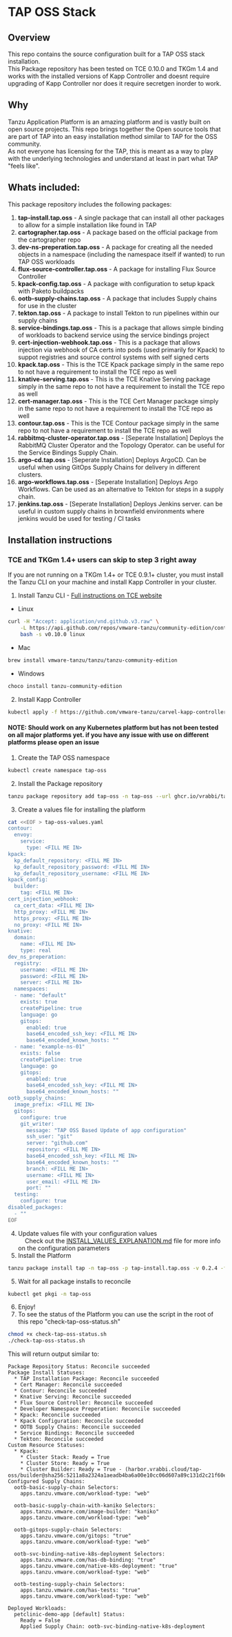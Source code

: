 # TAP OSS Stack

## Overview
This repo contains the source configuration built for a TAP OSS stack installation.  
This Package repository has been tested on TCE 0.10.0 and TKGm 1.4 and works with the installed versions of Kapp Controller and doesnt require upgrading of Kapp Controller nor does it require secretgen inorder to work.  
## Why
Tanzu Application Platform is an amazing platform and is vastly built on open source projects. This repo brings together the Open source tools that are part of TAP into an easy installation method similar to TAP for the OSS community.  
As not everyone has licensing for the TAP, this is meant as a way to play with the underlying technologies and understand at least in part what TAP "feels like".  
  
## Whats included:
This package repository includes the following packages:  
1. **tap-install.tap.oss** - A single package that can install all other packages to allow for a simple installation like found in TAP  
2. **cartographer.tap.oss** - A package based on the official package from the cartographer repo  
3. **dev-ns-preperation.tap.oss** - A package for creating all the needed objects in a namespace (including the namespace itself if wanted) to run TAP OSS workloads  
4. **flux-source-controller.tap.oss** - A package for installing Flux Source Controller  
5. **kpack-config.tap.oss** - A package with configuration to setup kpack with Paketo buildpacks  
6. **ootb-supply-chains.tap.oss** - A package that includes Supply chains for use in the cluster  
7. **tekton.tap.oss** - A package to install Tekton to run pipelines within our supply chains  
8. **service-bindings.tap.oss** - This is a package that allows simple binding of workloads to backend service using the service bindings project  
9. **cert-injection-webhook.tap.oss** - This is a package that allows injection via webhook of CA certs into pods (used primarily for Kpack) to suppot registries and source control systems with self signed certs  
10. **kpack.tap.oss** - This is the TCE Kpack package simply in the same repo to not have a requirement to install the TCE repo as well  
11. **knative-serving.tap.oss** - This is the TCE Knative Serving package simply in the same repo to not have a requirement to install the TCE repo as well  
12. **cert-manager.tap.oss** - This is the TCE Cert Manager package simply in the same repo to not have a requirement to install the TCE repo as well  
13. **contour.tap.oss** - This is the TCE Contour package simply in the same repo to not have a requirement to install the TCE repo as well  
14. **rabbitmq-cluster-operator.tap.oss** - [Seperate Installation] Deploys the RabbitMQ Cluster Operator and the Topology Operator. can be useful for the Service Bindings Supply Chain.  
15. **argo-cd.tap.oss** - [Seperate Installation] Deploys ArgoCD. Can be useful when using GitOps Supply Chains for delivery in different clusters.  
16. **argo-workflows.tap.oss** - [Seperate Installation] Deploys Argo Workflows. Can be used as an alternative to Tekton for steps in a supply chain.  
17. **jenkins.tap.oss** - [Seperate Installation] Deploys Jenkins server. can be useful in custom supply chains in brownfield environments where jenkins would be used for testing / CI tasks  
  
## Installation instructions
### TCE and TKGm 1.4+ users can skip to step 3 right away
If you are not running on a TKGm 1.4+ or TCE 0.9.1+ cluster, you must install the Tanzu CLI on your machine and install Kapp Controller in your cluster.  
1. Install Tanzu CLI - [Full instructions on TCE website](https://tanzucommunityedition.io/docs/latest/cli-installation/)
* Linux
```bash
curl -H "Accept: application/vnd.github.v3.raw" \
    -L https://api.github.com/repos/vmware-tanzu/community-edition/contents/hack/get-tce-release.sh | \
    bash -s v0.10.0 linux
```  
* Mac
```bash
brew install vmware-tanzu/tanzu/tanzu-community-edition
```  
* Windows
```bash
choco install tanzu-community-edition
```
2. Install Kapp Controller
```bash
kubectl apply -f https://github.com/vmware-tanzu/carvel-kapp-controller/releases/latest/download/release.yml
```  
  
#### NOTE: Should work on any Kubernetes platform but has not been tested on all major platforms yet. if you have any issue with use on different platforms please open an issue
1. Create the TAP OSS namespace  
```bash
kubectl create namespace tap-oss
```  
2. Install the Package repository  
```bash
tanzu package repository add tap-oss -n tap-oss --url ghcr.io/vrabbi/tap-oss-repo:0.2.4
```  
3. Create a values file for installing the platform
```bash
cat <<EOF > tap-oss-values.yaml
contour:
  envoy:
    service:
      type: <FILL ME IN>
kpack:
  kp_default_repository: <FILL ME IN>
  kp_default_repository_password: <FILL ME IN>
  kp_default_repository_username: <FILL ME IN>
kpack_config:
  builder:
    tag: <FILL ME IN>
cert_injection_webhook:
  ca_cert_data: <FILL ME IN>
  http_proxy: <FILL ME IN>
  https_proxy: <FILL ME IN>
  no_proxy: <FILL ME IN>
knative:
  domain:
    name: <FILL ME IN>
    type: real
dev_ns_preperation:
  registry:
    username: <FILL ME IN>
    password: <FILL ME IN>
    server: <FILL ME IN>
  namespaces:
  - name: "default"
    exists: true
    createPipeline: true
    language: go
    gitops:
      enabled: true
      base64_encoded_ssh_key: <FILL ME IN>
      base64_encoded_known_hosts: ""
  - name: "example-ns-01"
    exists: false
    createPipeline: true
    language: go
    gitops:
      enabled: true
      base64_encoded_ssh_key: <FILL ME IN>
      base64_encoded_known_hosts: ""
ootb_supply_chains:
  image_prefix: <FILL ME IN>
  gitops:
    configure: true
    git_writer:
      message: "TAP OSS Based Update of app configuration"
      ssh_user: "git"
      server: "github.com"
      repository: <FILL ME IN>
      base64_encoded_ssh_key: <FILL ME IN>
      base64_encoded_known_hosts: ""
      branch: <FILL ME IN>
      username: <FILL ME IN>
      user_email: <FILL ME IN>
      port: ""
  testing:
    configure: true
disabled_packages:
  - ""
EOF
```  
4. Update values file with your configuration values  
&nbsp;&nbsp;&nbsp;&nbsp;Check out the [INSTALL_VALUES_EXPLANATION.md](INSTALL_VALUES_EXPLANATION.md) file for more info on the configuration parameters
5. Install the Platform  
```bash
tanzu package install tap -n tap-oss -p tap-install.tap.oss -v 0.2.4 -f tap-oss-values.yaml
```  
5. Wait for all package installs to reconcile
```bash
kubectl get pkgi -n tap-oss
```  
6. Enjoy!
7. To see the status of the Platform you can use the script in the root of this repo "check-tap-oss-status.sh"
```bash
chmod +x check-tap-oss-status.sh
./check-tap-oss-status.sh
```  
This will return output similar to:
```
Package Repository Status: Reconcile succeeded
Package Install Statuses:
  * TAP Installation Package: Reconcile succeeded
  * Cert Manager: Reconcile succeeded
  * Contour: Reconcile succeeded
  * Knative Serving: Reconcile succeeded
  * Flux Source Controller: Reconcile succeeded
  * Developer Namespace Preperation: Reconcile succeeded
  * Kpack: Reconcile succeeded
  * Kpack Configuration: Reconcile succeeded
  * OOTB Supply Chains: Reconcile succeeded
  * Service Bindings: Reconcile succeeded
  * Tekton: Reconcile succeeded
Custom Resource Statuses:
  * Kpack:
    * Cluster Stack: Ready = True
    * Cluster Store: Ready = True
    * Cluster Builder: Ready = True - (harbor.vrabbi.cloud/tap-oss/builder@sha256:5211a8a2324a1aeadb4ba6a00e10cc06d607a89c131d2c21f60ec4a2d1e1748b)
Configured Supply Chains:
  ootb-basic-supply-chain Selectors:
    apps.tanzu.vmware.com/workload-type: "web"

  ootb-basic-supply-chain-with-kaniko Selectors:
    apps.tanzu.vmware.com/image-builder: "kaniko"
    apps.tanzu.vmware.com/workload-type: "web"

  ootb-gitops-supply-chain Selectors:
    apps.tanzu.vmware.com/gitops: "true"
    apps.tanzu.vmware.com/workload-type: "web"

  ootb-svc-binding-native-k8s-deployment Selectors:
    apps.tanzu.vmware.com/has-db-binding: "true"
    apps.tanzu.vmware.com/native-k8s-deployment: "true"
    apps.tanzu.vmware.com/workload-type: "web"

  ootb-testing-supply-chain Selectors:
    apps.tanzu.vmware.com/has-tests: "true"
    apps.tanzu.vmware.com/workload-type: "web"

Deployed Workloads:
  petclinic-demo-app [default] Status:
    Ready = False
    Applied Supply Chain: ootb-svc-binding-native-k8s-deployment
```

